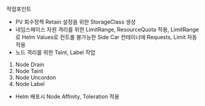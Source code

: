 작업포인트
- PV 회수정책 Retain 설정을 위한 StorageClass 생성
- 네임스페이스 자원 격리를 위한 LimitRange, ResourceQuota 적용, LimitRange로 Helm Values로 컨트롤 불가능한 Side Car 컨테이너에 Requests, Limit 자동 적용
- 노드 격리를 위한 Taint, Label 작업
1. Node Drain
2. Node Taint
3. Node Uncordon
4. Node Label
- Helm 배포시 Node Affinity, Toleration 적용
